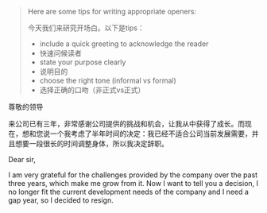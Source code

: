 > Here are some tips for writing appropriate openers:
>
> 今天我们来研究开场白。以下是tips：
>
> - include a quick greeting to acknowledge the reader
> - 快速问候读者
> - state your purpose clearly
> - 说明目的
> - choose the right tone (informal vs formal)
> - 选择正确的口吻（非正式vs正式）



尊敬的领导

​		来公司已有三年，非常感谢公司提供的挑战和机会，让我从中获得了成长。而现在，想和您说一个我考虑了半年时间的决定：我已经不适合公司当前发展需要，并且想要一段很长的时间调整身体，所以我决定辞职。



Dear sir,

I am very grateful for the challenges provided by the company over the past three years, which make me grow from it.
Now I want to tell you a decision, I no longer fit the current development needs of the company and I need a gap year, so I decided to resign.

